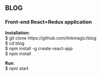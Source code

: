 <h2>BLOG</h2>
<h3>Front-end React+Redux application</h3>

<p>
<strong>Installation:</strong><br>
$ git clone https://github.com/linkmagic/blog<br>
$ cd blog<br>
$ npm install -g create-react-app<br>
$ npm install<br>
</p>

<p>
<strong>Run</strong>:<br>
$ npm start
</p>
